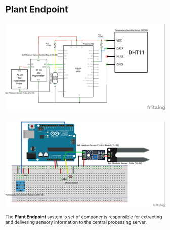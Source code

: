 **Plant Endpoint**
==

![Hardware Schematic](./smartgrow-hardware-schematic.jpg)
--

![Hardware](./smartgrow-hardware-breadboard.jpg)
--

The **Plant Endpoint** system is set of components responsible for extracting and delivering sensory information to the central processing server.
